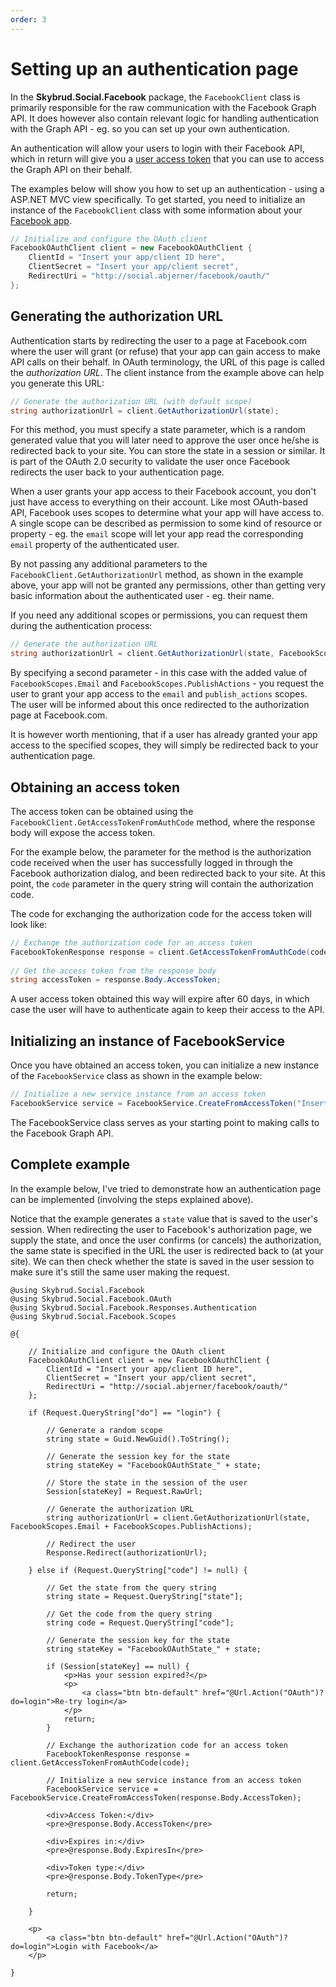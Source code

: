 ```yaml
---
order: 3
---
```


# Setting up an authentication page

In the **Skybrud.Social.Facebook** package, the <code type="Skybrud.Social.Facebook.OAuth.FacebookClient, Skybrud.Social.Facebook">FacebookClient</code> class is primarily responsible for the raw communication with the Facebook Graph API. It does however also contain relevant logic for handling authentication with the Graph API - eg. so you can set up your own authentication.

An authentication will allow your users to login with their Facebook API, which in return will give you a [user access token](/{localLink:1081}) that you can use to access the Graph API on their behalf.

The examples below will show you how to set up an authentication - using a ASP.NET MVC view specifically. To get started, you need to initialize an instance of the <code type="Skybrud.Social.Facebook.OAuth.FacebookClient, Skybrud.Social.Facebook">FacebookClient</code> class with some information about your <a href="https://developers.facebook.com/apps/" target="_blank" rel="noopener">Facebook app</a>.

```csharp
// Initialize and configure the OAuth client
FacebookOAuthClient client = new FacebookOAuthClient {
    ClientId = "Insert your app/client ID here",
    ClientSecret = "Insert your app/client secret",
    RedirectUri = "http://social.abjerner/facebook/oauth/"
};
```



## Generating the authorization URL

Authentication starts by redirecting the user to a page at Facebook.com where the user will grant (or refuse) that your app can gain access to make API calls on their behalf. In OAuth terminology, the URL of this page is called the *authorization URL*. The client instance from the example above can help you generate this URL:

```csharp
// Generate the authorization URL (with default scope)
string authorizationUrl = client.GetAuthorizationUrl(state);
```

For this method, you must specify a state parameter, which is a random generated value that you will later need to approve the user once he/she is redirected back to your site. You can store the state in a session or similar. It is part of the OAuth 2.0 security to validate the user once Facebook redirects the user back to your authentication page.

When a user grants your app access to their Facebook account, you don't just have access to everything on their account. Like most OAuth-based API, Facebook uses scopes to determine what your app will have access to. A single scope can be described as permission to some kind of resource or property - eg. the `email` scope will let your app read the corresponding `email` property of the authenticated user.

By not passing any additional parameters to the <code method="Skybrud.Social.Facebook.OAuth.FacebookClient.GetAuthorizationUrl, Skybrud.Social.Facebook">FacebookClient.GetAuthorizationUrl</code> method, as shown in the example above, your app will not be granted any permissions, other than getting very basic information about the authenticated user - eg. their name.

If you need any additional scopes or permissions, you can request them during the authentication process:

```csharp
// Generate the authorization URL
string authorizationUrl = client.GetAuthorizationUrl(state, FacebookScopes.Email + FacebookScopes.PublishActions);
```

By specifying a second parameter - in this case with the added value of `FacebookScopes.Email` and `FacebookScopes.PublishActions` - you request the user to grant your app access to the `email` and `publish_actions` scopes. The user will be informed about this once redirected to the authorization page at Facebook.com.

It is however worth mentioning, that if a user has already granted your app access to the specified scopes, they will simply be redirected back to your authentication page.



## Obtaining an access token

The access token can be obtained using the <code method="Skybrud.Social.Facebook.OAuth.FacebookClient.GetAccessTokenFromAuthCode, Skybrud.Social.Facebook">FacebookClient.GetAccessTokenFromAuthCode</code> method, where the response body will expose the access token.

For the example below, the parameter for the method is the authorization code received when the user has successfully logged in through the Facebook authorization dialog, and been redirected back to your site. At this point, the `code` parameter in the query string will contain the authorization code.

The code for exchanging the authorization code for the access token will look like:

```csharp
// Exchange the authorization code for an access token
FacebookTokenResponse response = client.GetAccessTokenFromAuthCode(code);
        
// Get the access token from the response body
string accessToken = response.Body.AccessToken;
```

A user access token obtained this way will expire after 60 days, in which case the user will have to authenticate again to keep their access to the API.



## Initializing an instance of FacebookService

Once you have obtained an access token, you can initialize a new instance of the <code type="Skybrud.Social.Facebook.FacebookService, Skybrud.Social.Facebook">FacebookService</code> class as shown in the example below:

```csharp
// Initialize a new service instance from an access token
FacebookService service = FacebookService.CreateFromAccessToken("Insert your access token here");
```

The FacebookService class serves as your starting point to making calls to the Facebook Graph API.



## Complete example

In the example below, I've tried to demonstrate how an authentication page can be implemented (involving the steps explained above).

Notice that the example generates a `state` value that is saved to the user's session. When redirecting the user to Facebook's authorization page, we supply the state, and once the user confirms (or cancels) the authorization, the same state is specified in the URL the user is redirected back to (at your site). We can then check whether the state is saved in the user session to make sure it's still the same user making the request.

```cshtml
@using Skybrud.Social.Facebook
@using Skybrud.Social.Facebook.OAuth
@using Skybrud.Social.Facebook.Responses.Authentication
@using Skybrud.Social.Facebook.Scopes

@{

    // Initialize and configure the OAuth client
    FacebookOAuthClient client = new FacebookOAuthClient {
        ClientId = "Insert your app/client ID here",
        ClientSecret = "Insert your app/client secret",
        RedirectUri = "http://social.abjerner/facebook/oauth/"
    };

    if (Request.QueryString["do"] == "login") {

        // Generate a random scope
        string state = Guid.NewGuid().ToString();

        // Generate the session key for the state
        string stateKey = "FacebookOAuthState_" + state;

        // Store the state in the session of the user
        Session[stateKey] = Request.RawUrl;

        // Generate the authorization URL
        string authorizationUrl = client.GetAuthorizationUrl(state, FacebookScopes.Email + FacebookScopes.PublishActions);

        // Redirect the user
        Response.Redirect(authorizationUrl);

    } else if (Request.QueryString["code"] != null) {

        // Get the state from the query string
        string state = Request.QueryString["state"];

        // Get the code from the query string
        string code = Request.QueryString["code"];

        // Generate the session key for the state
        string stateKey = "FacebookOAuthState_" + state;

        if (Session[stateKey] == null) {
            <p>Has your session expired?</p>
            <p>
                <a class="btn btn-default" href="@Url.Action("OAuth")?do=login">Re-try login</a>
            </p>
            return;
        }

        // Exchange the authorization code for an access token
        FacebookTokenResponse response = client.GetAccessTokenFromAuthCode(code);

        // Initialize a new service instance from an access token
        FacebookService service = FacebookService.CreateFromAccessToken(response.Body.AccessToken);

        <div>Access Token:</div>
        <pre>@response.Body.AccessToken</pre>

        <div>Expires in:</div>
        <pre>@response.Body.ExpiresIn</pre>

        <div>Token type:</div>
        <pre>@response.Body.TokenType</pre>

        return;

    }

    <p>
        <a class="btn btn-default" href="@Url.Action("OAuth")?do=login">Login with Facebook</a>
    </p>

}
```